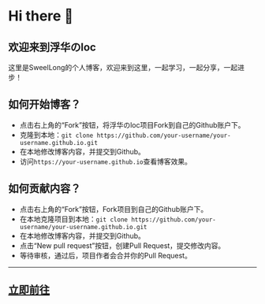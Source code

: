 # Hi there 👋
## 欢迎来到浮华のloc

这里是SweelLong的个人博客，欢迎来到这里，一起学习，一起分享，一起进步！

## 如何开始博客？

- 点击右上角的“Fork”按钮，将浮华のloc项目Fork到自己的Github账户下。
- 克隆到本地：`git clone https://github.com/your-username/your-username.github.io.git`
- 在本地修改博客内容，并提交到Github。
- 访问`https://your-username.github.io`查看博客效果。

## 如何贡献内容？

- 点击右上角的“Fork”按钮，Fork项目到自己的Github账户下。
- 在本地克隆项目到本地：`git clone https://github.com/your-username/your-username.github.io.git`
- 在本地修改博客内容，并提交到Github。
- 点击“New pull request”按钮，创建Pull Request，提交修改内容。
- 等待审核，通过后，项目作者会合并你的Pull Request。

---
## [立即前往](https://sweellong.github.io)